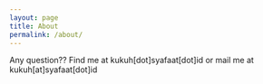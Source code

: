 ```yaml
---
layout: page
title: About
permalink: /about/
---
```


Any question?? Find me at kukuh[dot]syafaat[dot]id or mail me at kukuh[at]syafaat[dot]id
